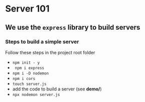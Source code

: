 # Server 101

## We use the `express` library to build servers 

### Steps to build a simple server
Follow these steps in the project root folder 
- `npm init - y`
- ` npm i express` 
- `npm i -D nodemon`
- `npm i cors`
- `touch server.js`
- add the code to build a server (see **demo/**)
- `npx nodemon server.js`